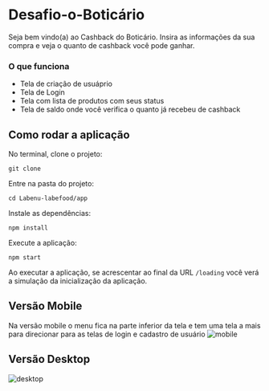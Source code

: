 # Desafio-o-Boticário

Seja bem vindo(a) ao Cashback do Boticário.
Insira as informações da sua compra e veja o quanto de cashback você pode ganhar.

### O que funciona
- Tela de criação de usuáprio
- Tela de Login
- Tela com lista de produtos com seus status
- Tela de saldo onde você verifica o quanto já recebeu de cashback

## Como rodar a aplicação

No terminal, clone o projeto:
```
git clone 
```

Entre na pasta do projeto:
```
cd Labenu-labefood/app
```

Instale as dependências:
```
npm install
```

Execute a aplicação:
```
npm start 
```
Ao executar a aplicação, se acrescentar ao final da URL ```/loading``` você verá a simulação da inicialização da aplicação.

## Versão Mobile
Na versão mobile o menu fica na parte inferior da tela e tem uma tela a mais para direcionar para as telas de login e cadastro de usuário
![mobile](https://user-images.githubusercontent.com/2151948/102435876-24647480-3ff6-11eb-9194-cdb7da4594bd.png)

## Versão Desktop
![desktop](https://user-images.githubusercontent.com/2151948/102435882-27f7fb80-3ff6-11eb-9d3a-316ac8a94fde.png)
